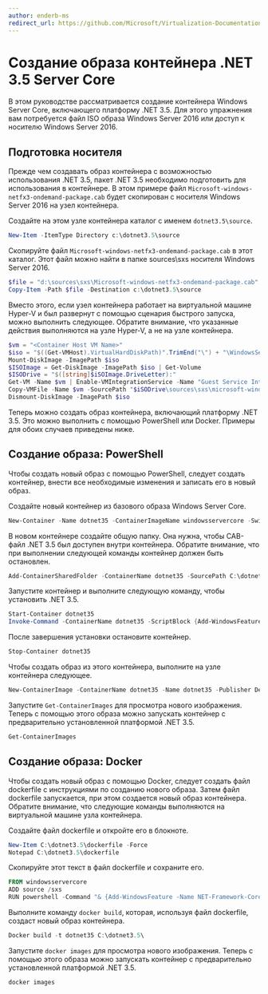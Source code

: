 ```yaml
---
author: enderb-ms
redirect_url: https://github.com/Microsoft/Virtualization-Documentation/tree/master/windows-container-samples
---
```



# Создание образа контейнера .NET 3.5 Server Core

В этом руководстве рассматривается создание контейнера Windows Server Core, включающего платформу .NET 3.5. Для этого упражнения вам потребуется файл ISO образа Windows Server 2016 или доступ к носителю Windows Server 2016.

## Подготовка носителя

Прежде чем создавать образ контейнера с возможностью использования .NET 3.5, пакет .NET 3.5 необходимо подготовить для использования в контейнере. В этом примере файл `Microsoft-windows-netfx3-ondemand-package.cab` будет скопирован с носителя Windows Server 2016 на узел контейнера.

Создайте на этом узле контейнера каталог с именем `dotnet3.5\source`.

```powershell
New-Item -ItemType Directory c:\dotnet3.5\source
```

Скопируйте файл `Microsoft-windows-netfx3-ondemand-package.cab` в этот каталог. Этот файл можно найти в папке sources\sxs носителя Windows Server 2016.

```powershell
$file = "d:\sources\sxs\Microsoft-windows-netfx3-ondemand-package.cab"
Copy-Item -Path $file -Destination c:\dotnet3.5\source
``` 
    
Вместо этого, если узел контейнера работает на виртуальной машине Hyper-V и был развернут с помощью сценария быстрого запуска, можно выполнить следующее. Обратите внимание, что указанные действия выполняются на узле Hyper-V, а не на узле контейнера. 

```powershell
$vm = "<Container Host VM Name>"
$iso = "$((Get-VMHost).VirtualHardDiskPath)".TrimEnd("\") + "\WindowsServerTP4.iso"
Mount-DiskImage -ImagePath $iso
$ISOImage = Get-DiskImage -ImagePath $iso | Get-Volume
$ISODrive = "$([string]$iSOImage.DriveLetter):"
Get-VM -Name $vm | Enable-VMIntegrationService -Name "Guest Service Interface"
Copy-VMFile -Name $vm -SourcePath "$iSODrive\sources\sxs\microsoft-windows-netfx3-ondemand-package.cab" -DestinationPath "c:\dotnet3.5\source\microsoft-windows-netfx3-ondemand-package.cab" -FileSource Host -CreateFullPath
Dismount-DiskImage -ImagePath $iso
```

Теперь можно создать образ контейнера, включающий платформу .NET 3.5. Это можно выполнить с помощью PowerShell или Docker. Примеры для обоих случаев приведены ниже.

## Создание образа: PowerShell

Чтобы создать новый образ с помощью PowerShell, следует создать контейнер, внести все необходимые изменения и записать его в новый образ.

Создайте новый контейнер из базового образа Windows Server Core.

```powershell
New-Container -Name dotnet35 -ContainerImageName windowsservercore -SwitchName "Virtual Switch"
```

В новом контейнере создайте общую папку. Она нужна, чтобы CAB-файл .NET 3.5 был доступен внутри контейнера.  Обратите внимание, что при выполнении следующей команды контейнер должен быть остановлен.

```powershell
Add-ContainerSharedFolder -ContainerName dotnet35 -SourcePath C:\dotnet3.5\source -DestinationPath c:\sxs
```

Запустите контейнер и выполните следующую команду, чтобы установить .NET 3.5.

```powershell
Start-Container dotnet35
Invoke-Command -ContainerName dotnet35 -ScriptBlock {Add-WindowsFeature -Name NET-Framework-Core -Source c:\sxs} -RunAsAdministrator
```

После завершения установки остановите контейнер.

```powershell
Stop-Container dotnet35
```

Чтобы создать образ из этого контейнера, выполните на узле контейнера следующее.

```powershell
New-ContainerImage -ContainerName dotnet35 -Name dotnet35 -Publisher Demo -Version 1.0
```

Запустите `Get-ContainerImages` для просмотра нового изображения. Теперь с помощью этого образа можно запускать контейнер с предварительно установленной платформой .NET 3.5.

```powershell
Get-ContainerImages
```

## Создание образа: Docker
 
Чтобы создать новый образ с помощью Docker, следует создать файл dockerfile с инструкциями по созданию нового образа. Затем файл dockerfile запускается, при этом создается новый образ контейнера. Обратите внимание, что следующие команды выполняются на виртуальной машине узла контейнера.

Создайте файл dockerfile и откройте его в блокноте.

```powershell
New-Item C:\dotnet3.5\dockerfile -Force
Notepad C:\dotnet3.5\dockerfile
```

Скопируйте этот текст в файл dockerfile и сохраните его.

```powershell
FROM windowsservercore
ADD source /sxs
RUN powershell -Command "& {Add-WindowsFeature -Name NET-Framework-Core -Source c:\sxs}"
```

Выполните команду `docker build`, которая, используя файл dockerfile, создаст новый образ контейнера.

```powershell
Docker build -t dotnet35 C:\dotnet3.5\
```

Запустите `docker images` для просмотра нового изображения. Теперь с помощью этого образа можно запускать контейнер с предварительно установленной платформой .NET 3.5.

```powershell
docker images
```


<!--HONumber=May16_HO3-->


